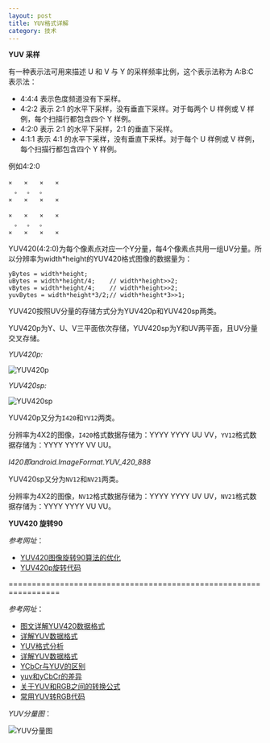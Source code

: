 ```yaml
---
layout: post
title: YUV格式详解
category: 技术
---
```


**YUV 采样**

有一种表示法可用来描述 U 和 V 与 Y 的采样频率比例，这个表示法称为 A:B:C 表示法：

* 4:4:4 表示色度频道没有下采样。
* 4:2:2 表示 2:1 的水平下采样，没有垂直下采样。对于每两个 U 样例或 V 样例，每个扫描行都包含四个 Y 样例。
* 4:2:0 表示 2:1 的水平下采样，2:1 的垂直下采样。
* 4:1:1 表示 4:1 的水平下采样，没有垂直下采样。对于每个 U 样例或 V 样例，每个扫描行都包含四个 Y 样例。

例如4:2:0

```
×　　×　　×　　×
　。　 。　 。
×　　×　　×　　×

×　　×　　×　　×
　。　 。　 。
×　　×　　×　　×
```

YUV420(4:2:0)为每个像素点对应一个Y分量，每4个像素点共用一组UV分量。所以分辨率为width*height的YUV420格式图像的数据量为：

```
yBytes = width*height;
uBytes = width*height/4;    // width*height>>2;
vBytes = width*height/4;    // width*height>>2;
yuvBytes = width*height*3/2;// width*height*3>>1;
```

YUV420按照UV分量的存储方式分为YUV420p和YUV420sp两类。

YUV420p为Y、U、V三平面依次存储，YUV420sp为Y和UV两平面，且UV分量交叉存储。

*YUV420p:*

![YUV420p](http://img.my.csdn.net/uploads/201208/31/1346422959_6364.png "yuv")

*YUV420sp:*

![YUV420sp](http://img.my.csdn.net/uploads/201208/31/1346422970_2927.png "yuv")

YUV420p又分为`I420`和`YV12`两类。

分辨率为4X2的图像，`I420`格式数据存储为：YYYY YYYY UU VV，`YV12`格式数据存储为：YYYY YYYY VV UU。

*I420即android.ImageFormat.YUV_420_888*

YUV420sp又分为`NV12`和`NV21`两类。

分辨率为4X2的图像，`NV12`格式数据存储为：YYYY YYYY UV UV，`NV21`格式数据存储为：YYYY YYYY VU VU。

**YUV420 旋转90**

*参考网址*：

* [YUV420图像旋转90算法的优化](http://blog.csdn.net/kl222/article/details/24470305 "Markdown")
* [YUV420p旋转代码](http://blog.csdn.net/chen495810242/article/details/39375443 "Markdown")

=================================================================

*参考网址*：

* [图文详解YUV420数据格式](http://m.blog.csdn.net/blog/mianhuantang848989/30234481 "Markdown")
* [详解YUV数据格式](http://www.xuebuyuan.com/1541892.html "Markdown")
* [YUV格式分析](http://www.cnblogs.com/armlinux/archive/2012/02/15/2396763.html "Markdown")
* [详解YUV数据格式](http://blog.csdn.net/beyond_cn/article/details/12998247 "Markdown")
* [YCbCr与YUV的区别](http://blog.csdn.net/michaelcao1980/article/details/12773183 "Markdown")
* [yuv和yCbCr的差异](http://blog.csdn.net/sunshine1314/article/details/612485 "Markdown")
* [关于YUV和RGB之间的转换公式 ](http://blog.sina.com.cn/s/blog_5713096b0100059i.html "Markdown")
* [常用YUV转RGB代码](http://blog.csdn.net/huiguixian/article/details/17334195 "Markdown")

*YUV分量图*：

![YUV分量图](http://d.hiphotos.baidu.com/baike/c0%3Dbaike80%2C5%2C5%2C80%2C26/sign=f22dc9d157fbb2fb202650402e234bc1/8cb1cb13495409237697a2f29058d109b2de4944.jpg "yuv")
